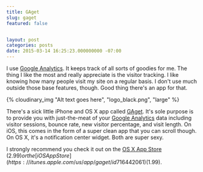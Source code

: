```yaml
---
title: GAget
slug: gaget
featured: false


layout: post
categories: posts
date: 2015-03-14 16:25:23.000000000 -07:00
---
```


I use [Google Analytics](https://google.com/analytics). It keeps track of all sorts of goodies for me. The thing I like the most and really appreciate is the visitor tracking. I like knowing how many people visit my site on a regular basis. I don't use much outside those base features, though. Good thing there's an app for that.

{% cloudinary_img "Alt text goes here", "logo_black.png", "large" %}

There's a sick little iPhone and OS X app called [GAget](http://gagetapp.com). It's sole purpose is to provide you with just-the-meat of your [Google Analytics](https://google.com/analytics) data including visitor sessions, bounce rate, new visitor percentage, and visit length. On iOS, this comes in the form of a super clean app that you can scroll though. On OS X, it's a notification center widget. Both are super sexy.

I strongly recommend you check it out on the [OS X App Store](https://itunes.apple.com/us/app/gaget-simple-widget-for-google/id968487158?mt=12) ($2.99) or the [iOS App Store](https://itunes.apple.com/us/app/gaget/id716442061) ($1.99).

